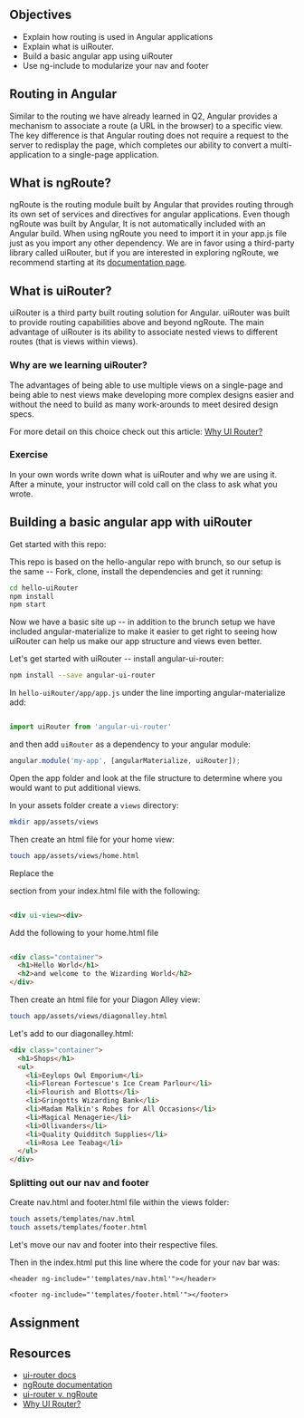 ## Objectives

* Explain how routing is used in Angular applications
* Explain what is uiRouter.
* Build a basic angular app using uiRouter
* Use ng-include to modularize your nav and footer

## Routing in Angular

Similar to the routing we have already learned in Q2, Angular provides a mechanism to associate a route (a URL in the browser) to a specific view. The key difference is that Angular routing does not require a request to the server to redisplay the page, which completes our ability to convert a multi-application to a single-page application.

## What is ngRoute?

ngRoute is the routing module built by Angular that provides routing through its own set of services and directives for angular applications. Even though ngRoute was built by Angular,
It is not automatically included with an Angular build. When using ngRoute you need to import it in your app.js file just as you import any other dependency. We are in favor using a third-party library called uiRouter, but if you are interested in exploring ngRoute, we recommend starting at its [documentation page](https://docs.angularjs.org/api/ngRoute).

## What is uiRouter?

uiRouter is a third party built routing solution for Angular. uiRouter was built to provide routing capabilities above and beyond ngRoute. The main advantage of uiRouter is its ability to associate nested views to different routes (that is views within views).

### Why are we learning uiRouter?

The advantages of being able to use multiple views on a single-page and being able to nest views make developing more complex designs easier and without the need to build as many work-arounds to meet desired design specs.

For more detail on this choice check out this article: [Why UI Router?](http://www.funnyant.com/angularjs-ui-router/)

### Exercise
In your own words write down what is uiRouter and why we are using it. After a minute, your instructor will cold call on the class to ask what you wrote.

## Building a basic angular app with uiRouter

Get started with this repo:

This repo is based on the hello-angular repo with brunch, so our setup is the same -- Fork, clone, install the dependencies and get it running:

```sh
cd hello-uiRouter
npm install
npm start
```
Now we have a basic site up -- in addition to the brunch setup we have included angular-materialize to make it easier to get right to seeing how uiRouter can help us make our app structure and views even better.

Let's get started with uiRouter -- install angular-ui-router:
```sh
npm install --save angular-ui-router
```
In `hello-uiRouter/app/app.js` under the line importing angular-materialize add:
```js

import uiRouter from 'angular-ui-router'

```
and then add `uiRouter` as a dependency to your angular module:
```js
angular.module('my-app', [angularMaterialize, uiRouter]);
```

Open the app folder and look at the file structure to determine where you would want to put additional views.

In your assets folder create a `views` directory:
```sh
mkdir app/assets/views
```
Then create an html file for your home view:
```sh
touch app/assets/views/home.html
```
Replace the <main> section from your index.html file with the following:
```html

<div ui-view><div>

```
Add the following to your home.html file

```html

<div class="container">
  <h1>Hello World</h1>
  <h2>and welcome to the Wizarding World</h2>
</div>

```

Then create an html file for your Diagon Alley view:
```sh
touch app/assets/views/diagonalley.html
```

Let's add to our diagonalley.html:
```html
<div class="container">
  <h1>Shops</h1>
  <ul>
    <li>Eeylops Owl Emporium</li>
    <li>Florean Fortescue's Ice Cream Parlour</li>
    <li>Flourish and Blotts</li>
    <li>Gringotts Wizarding Bank</li>
    <li>Madam Malkin's Robes for All Occasions</li>
    <li>Magical Menagerie</li>
    <li>Ollivanders</li>
    <li>Quality Quidditch Supplies</li>
    <li>Rosa Lee Teabag</li>
  </ul>
</div>
```


### Splitting out our nav and footer

Create nav.html and footer.html file within the views folder:
```sh
touch assets/templates/nav.html
touch assets/templates/footer.html
```
Let's move our nav and footer into their respective files.

Then in the index.html put this line where the code for your nav bar was:
```
<header ng-include="'templates/nav.html'"></header>
```
```
<footer ng-include="'templates/footer.html'"></footer>
```

## Assignment


## Resources

* [ui-router docs](https://github.com/angular-ui/ui-router)
* [ngRoute documentation](https://docs.angularjs.org/api/ngRoute)
* [ui-router v. ngRoute](http://stackoverflow.com/questions/21023763/angularjs-difference-between-angular-route-and-angular-ui-router)
* [Why UI Router?](http://www.funnyant.com/angularjs-ui-router/)
